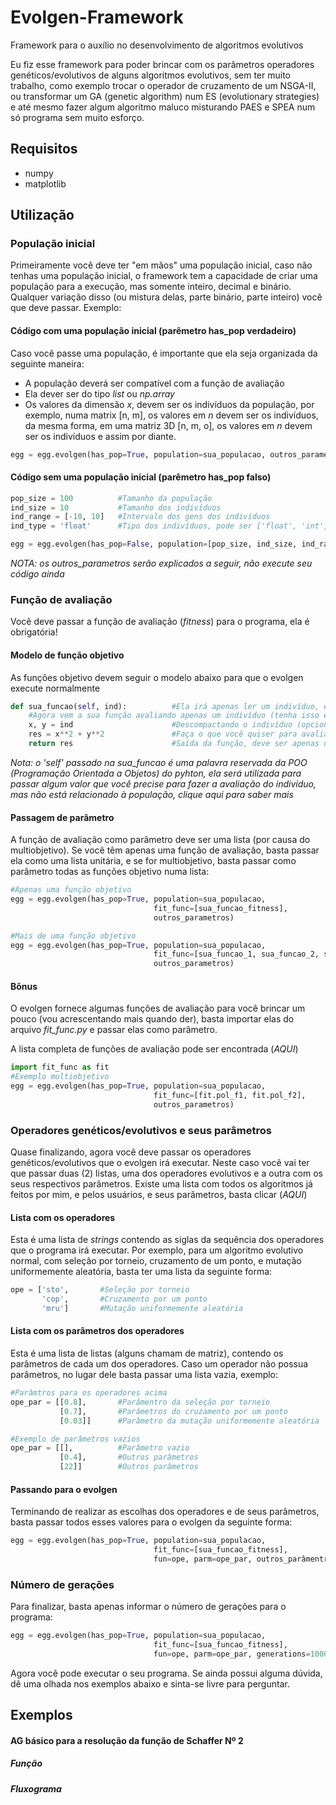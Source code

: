 # Evolgen-Framework
Framework para o auxílio no desenvolvimento de algoritmos evolutivos

Eu fiz esse framework para poder brincar com os parâmetros operadores genéticos/evolutivos de alguns algoritmos evolutivos, sem ter muito trabalho, como exemplo trocar o operador de cruzamento de um NSGA-II, ou transformar um GA (genetic algorithm) num ES (evolutionary strategies) e até mesmo fazer algum algoritmo maluco misturando PAES e SPEA num só programa sem muito esforço.

## Requisitos

- numpy
- matplotlib

## Utilização

### População inicial
Primeiramente você deve ter "em mãos" uma população inicial, caso não tenhas uma população inicial, o framework tem a capacidade de criar uma população para a execução, mas somente inteiro, decimal e binário. Qualquer variação disso (ou mistura delas, parte binário, parte inteiro) você que deve passar. Exemplo:

#### Código com uma população inicial (parêmetro has_pop verdadeiro)
Caso você passe uma população, é importante que ela seja organizada da seguinte maneira:
- A população deverá ser compatível com a função de avaliação
- Ela dever ser do tipo *list* ou *np.array*
- Os valores da dimensão *x*, devem ser os indivíduos da população, por exemplo, numa matrix [n, m], os valores em *n* devem ser os indivíduos, da mesma forma, em uma matriz 3D [n, m, o], os valores em *n* devem ser os indivíduos e assim por diante.

```python
egg = egg.evolgen(has_pop=True, population=sua_populacao, outros_parametros)
```
#### Código sem uma população inicial (parêmetro has_pop falso)
```python
pop_size = 100          #Tamanho da população
ind_size = 10           #Tamanho dos indivíduos
ind_range = [-10, 10]   #Intervalo dos gens dos indivíduos
ind_type = 'float'      #Tipo dos indivíduos, pode ser ['float', 'int', 'bin']

egg = egg.evolgen(has_pop=False, population=[pop_size, ind_size, ind_range, ind_type], outros_parametros)
```
*NOTA: os outros_parametros serão explicados a seguir, não execute seu código ainda*

### Função de avaliação
Você deve passar a função de avaliação (*fitness*) para o programa, ela é obrigatória!

#### Modelo de função objetivo
As funções objetivo devem seguir o modelo abaixo para que o evolgen execute normalmente

```python
def sua_funcao(self, ind):          #Ela irá apenas ler um indivíduo, e não uma população
    #Agora vem a sua função avaliando apenas um indivíduo (tenha isso em mente)
    x, y = ind                      #Descompactando o indivíduo (opcional)
    res = x**2 + y**2               #Faça o que você quiser para avaliar
    return res                      #Saída da função, deve ser apenas um valor
```
*Nota: o 'self' passado na sua_funcao é uma palavra reservada da POO (Programação Orientada a Objetos) do pyhton, ela será utilizada para passar algum valor que você precise para fazer a avaliação do indivíduo, mas não está relacionado à população, clique aqui para saber mais*

#### Passagem de parâmetro
A função de avaliação como parâmetro deve ser uma lista (por causa do multiobjetivo). Se você têm apenas uma função de avaliação, basta passar ela como uma lista unitária, e se for multiobjetivo, basta passar como parâmetro todas as funções objetivo numa lista:

```python
#Apenas uma função objetivo
egg = egg.evolgen(has_pop=True, population=sua_populacao, 
                                fit_func=[sua_funcao_fitness], 
                                outros_parametros)

#Mais de uma função objetivo
egg = egg.evolgen(has_pop=True, population=sua_populacao, 
                                fit_func=[sua_funcao_1, sua_funcao_2, sua_funcao_3], 
                                outros_parametros)
```
#### Bônus
O evolgen fornece algumas funções de avaliação para você brincar um pouco (vou acrescentando mais quando der), basta importar elas do arquivo *fit_func.py* e passar elas como parâmetro.

A lista completa de funções de avaliação pode ser encontrada (*AQUI*)

```python
import fit_func as fit
#Exemplo multiobjetivo
egg = egg.evolgen(has_pop=True, population=sua_populacao, 
                                fit_func=[fit.pol_f1, fit.pol_f2], 
                                outros_parametros)
```
### Operadores genéticos/evolutivos e seus parâmetros

Quase finalizando, agora você deve passar os operadores genéticos/evolutivos que o evolgen irá executar. Neste caso você vai ter que passar duas (2) listas, uma dos operadores evolutivos e a outra com os seus respectivos parâmetros. Existe uma lista com todos os algoritmos já feitos por mim, e pelos usuários, e seus parâmetros, basta clicar (*AQUI*)

#### Lista com os operadores
Esta é uma lista de *strings* contendo as siglas da sequência dos operadores que o programa irá executar. Por exemplo, para um 
algoritmo evolutivo normal, com seleção por torneio, cruzamento de um ponto, e mutação uniformemente aleatória, basta ter uma 
lista da seguinte forma:

```python
ope = ['sto',       #Seleção por torneio
       'cop',       #Cruzamento por um ponto
       'mru']       #Mutação uniformemente aleatória
```
#### Lista com os parâmetros dos operadores
Esta é uma lista de listas (alguns chamam de matriz), contendo os parâmetros de cada um dos operadores. Caso um operador não possua parâmetros, no lugar dele basta passar uma lista vazia, exemplo:
```python
#Parâmtros para os operadores acima
ope_par = [[0.8],       #Parâmentro da seleção por torneio
           [0.7],       #Parâmetros do cruzamento por um ponto
           [0.03]]      #Parâmetro da mutação uniformemente aleatória

#Exemplo de parâmetros vazios
ope_par = [[],          #Parâmetro vazio
           [0.4],       #Outros parâmetros
           [22]]        #Outros parâmetros
```

#### Passando para o evolgen
Terminando de realizar as escolhas dos operadores e de seus parâmetros, basta passar todos esses valores para o evolgen da seguinte forma:

```python
egg = egg.evolgen(has_pop=True, population=sua_populacao, 
                                fit_func=[sua_funcao_fitness], 
                                fun=ope, parm=ope_par, outros_parâmentros)
```
### Número de gerações
Para finalizar, basta apenas informar o número de gerações para o programa:
```python
egg = egg.evolgen(has_pop=True, population=sua_populacao, 
                                fit_func=[sua_funcao_fitness], 
                                fun=ope, parm=ope_par, generations=1000)
```

Agora você pode executar o seu programa. Se ainda possui alguma dúvida, dê uma olhada nos exemplos abaixo e sinta-se livre para perguntar.

## Exemplos
#### AG básico para a resolução da função de Schaffer Nº 2
##### Função

##### Fluxograma
```python
```
